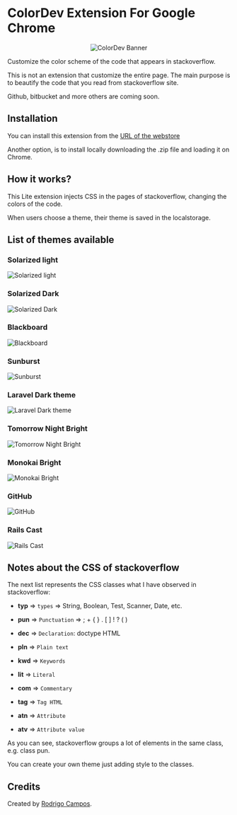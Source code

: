 # ColorDev Extension For Google Chrome

<p align="center">
  <img src="https://dl.dropbox.com/u/7325499/banner.jpg" alt="ColorDev Banner"/>
</p>

Customize the color scheme of the code that appears in stackoverflow.

This is not an extension that customize the entire page. The main purpose is to beautify the code that you read from stackoverflow site.

Github, bitbucket and more others are coming soon.

## Installation

You can install this extension from the [URL of the webstore](https://chrome.google.com/webstore/detail/color-dev/kjccccpbheobmffklpejpgjapcbnlkng)

Another option, is to install locally downloading the .zip file and loading it on Chrome.

## How it works?

This Lite extension injects CSS in the pages of stackoverflow, changing the colors of the code.

When users choose a theme, their theme is saved in the localstorage.

## List of themes available

### Solarized light

![Solarized light](https://raw.github.com/rodrigore/colordev/master/screenshots/solarized-light.png)

### Solarized Dark

![Solarized Dark](https://raw.github.com/rodrigore/colordev/master/screenshots/solarized-dark.png)

### Blackboard

![Blackboard](https://raw.github.com/rodrigore/colordev/master/screenshots/blackboard.png)

### Sunburst

![Sunburst](https://raw.github.com/rodrigore/colordev/master/screenshots/sunburst.png)

### Laravel Dark theme

![Laravel Dark theme](https://raw.github.com/rodrigore/colordev/master/screenshots/laravel-dark.png)

### Tomorrow Night Bright

![Tomorrow Night Bright](https://raw.github.com/rodrigore/colordev/master/screenshots/tomorrow-night-bright.png)

### Monokai Bright

![Monokai Bright](https://raw.github.com/rodrigore/colordev/master/screenshots/monokai-bright.png)

### GitHub

![GitHub](https://raw.github.com/rodrigore/colordev/master/screenshots/github.png)

### Rails Cast

![Rails Cast](https://raw.github.com/rodrigore/colordev/master/screenshots/rails-cast.png)

## Notes about the CSS of stackoverflow

The next list represents the CSS classes what I have observed in stackoverflow:

* **typ** => `types` => String, Boolean, Test, Scanner, Date, etc.

* **pun** => `Punctuation` => ; + { } . [ ] ! ?  ( )

* **dec** => `Declaration`: doctype HTML

* **pln** => `Plain text`

* **kwd** => `Keywords`

* **lit** => `Literal`

* **com**  => `Commentary`

* **tag** => `Tag HTML`

* **atn** => `Attribute`

* **atv** => `Attribute value`


As you can see, stackoverflow groups a lot of elements in the same class, e.g. class pun.

You can create your own theme just adding style to the classes.

## Credits

Created by [Rodrigo Campos](http://twitter.com/rodripcg).
